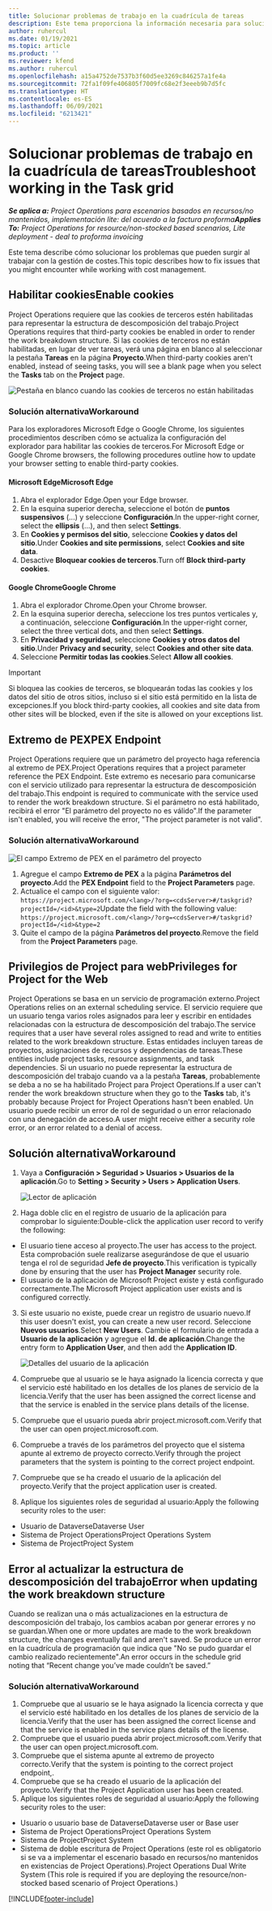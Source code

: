 ```yaml
---
title: Solucionar problemas de trabajo en la cuadrícula de tareas
description: Este tema proporciona la información necesaria para solucionar problemas al trabajar en la cuadrícula de tareas.
author: ruhercul
ms.date: 01/19/2021
ms.topic: article
ms.product: ''
ms.reviewer: kfend
ms.author: ruhercul
ms.openlocfilehash: a15a4752de7537b3f60d5ee3269c846257a1fe4a
ms.sourcegitcommit: 72fa1f09fe406805f7009fc68e2f3eeeb9b7d5fc
ms.translationtype: HT
ms.contentlocale: es-ES
ms.lasthandoff: 06/09/2021
ms.locfileid: "6213421"
---
```

# <a name="troubleshoot-working-in-the-task-grid"></a><span data-ttu-id="f6c6c-103">Solucionar problemas de trabajo en la cuadrícula de tareas</span><span class="sxs-lookup"><span data-stu-id="f6c6c-103">Troubleshoot working in the Task grid</span></span> 

<span data-ttu-id="f6c6c-104">_**Se aplica a:** Project Operations para escenarios basados en recursos/no mantenidos, implementación lite: del acuerdo a la factura proforma_</span><span class="sxs-lookup"><span data-stu-id="f6c6c-104">_**Applies To:** Project Operations for resource/non-stocked based scenarios, Lite deployment - deal to proforma invoicing_</span></span>

<span data-ttu-id="f6c6c-105">Este tema describe cómo solucionar los problemas que pueden surgir al trabajar con la gestión de costes.</span><span class="sxs-lookup"><span data-stu-id="f6c6c-105">This topic describes how to fix issues that you might encounter while working with cost management.</span></span>

## <a name="enable-cookies"></a><span data-ttu-id="f6c6c-106">Habilitar cookies</span><span class="sxs-lookup"><span data-stu-id="f6c6c-106">Enable cookies</span></span>

<span data-ttu-id="f6c6c-107">Project Operations requiere que las cookies de terceros estén habilitadas para representar la estructura de descomposición del trabajo.</span><span class="sxs-lookup"><span data-stu-id="f6c6c-107">Project Operations requires that third-party cookies be enabled in order to render the work breakdown structure.</span></span> <span data-ttu-id="f6c6c-108">Si las cookies de terceros no están habilitadas, en lugar de ver tareas, verá una página en blanco al seleccionar la pestaña **Tareas** en la página **Proyecto**.</span><span class="sxs-lookup"><span data-stu-id="f6c6c-108">When third-party cookies aren't enabled, instead of seeing tasks, you will see a blank page when you select the **Tasks** tab on the **Project** page.</span></span>

![Pestaña en blanco cuando las cookies de terceros no están habilitadas](media/blankschedule.png)


### <a name="workaround"></a><span data-ttu-id="f6c6c-110">Solución alternativa</span><span class="sxs-lookup"><span data-stu-id="f6c6c-110">Workaround</span></span>
<span data-ttu-id="f6c6c-111">Para los exploradores Microsoft Edge o Google Chrome, los siguientes procedimientos describen cómo se actualiza la configuración del explorador para habilitar las cookies de terceros.</span><span class="sxs-lookup"><span data-stu-id="f6c6c-111">For Microsoft Edge or Google Chrome browsers, the following procedures outline how to update your browser setting to enable third-party cookies.</span></span>

#### <a name="microsoft-edge"></a><span data-ttu-id="f6c6c-112">Microsoft Edge</span><span class="sxs-lookup"><span data-stu-id="f6c6c-112">Microsoft Edge</span></span>

1. <span data-ttu-id="f6c6c-113">Abra el explorador Edge.</span><span class="sxs-lookup"><span data-stu-id="f6c6c-113">Open your Edge browser.</span></span>
2. <span data-ttu-id="f6c6c-114">En la esquina superior derecha, seleccione el botón de **puntos suspensivos** (...) y seleccione **Configuración**.</span><span class="sxs-lookup"><span data-stu-id="f6c6c-114">In the upper-right corner, select the **ellipsis** (...), and then select **Settings**.</span></span>
3. <span data-ttu-id="f6c6c-115">En **Cookies y permisos del sitio**, seleccione **Cookies y datos del sitio**.</span><span class="sxs-lookup"><span data-stu-id="f6c6c-115">Under **Cookies and site permissions**, select **Cookies and site data**.</span></span>
4. <span data-ttu-id="f6c6c-116">Desactive **Bloquear cookies de terceros**.</span><span class="sxs-lookup"><span data-stu-id="f6c6c-116">Turn off **Block third-party cookies**.</span></span>

#### <a name="google-chrome"></a><span data-ttu-id="f6c6c-117">Google Chrome</span><span class="sxs-lookup"><span data-stu-id="f6c6c-117">Google Chrome</span></span>

1. <span data-ttu-id="f6c6c-118">Abra el explorador Chrome.</span><span class="sxs-lookup"><span data-stu-id="f6c6c-118">Open your Chrome browser.</span></span>
2. <span data-ttu-id="f6c6c-119">En la esquina superior derecha, seleccione los tres puntos verticales y, a continuación, seleccione **Configuración**.</span><span class="sxs-lookup"><span data-stu-id="f6c6c-119">In the upper-right corner, select the three vertical dots, and then select **Settings**.</span></span>
3. <span data-ttu-id="f6c6c-120">En **Privacidad y seguridad**, seleccione **Cookies y otros datos del sitio**.</span><span class="sxs-lookup"><span data-stu-id="f6c6c-120">Under **Privacy and security**, select **Cookies and other site data**.</span></span>
4. <span data-ttu-id="f6c6c-121">Seleccione **Permitir todas las cookies**.</span><span class="sxs-lookup"><span data-stu-id="f6c6c-121">Select **Allow all cookies**.</span></span>

> [!IMPORTANT]
> <span data-ttu-id="f6c6c-122">Si bloquea las cookies de terceros, se bloquearán todas las cookies y los datos del sitio de otros sitios, incluso si el sitio está permitido en la lista de excepciones.</span><span class="sxs-lookup"><span data-stu-id="f6c6c-122">If you block third-party cookies, all cookies and site data from other sites will be blocked, even if the site is allowed on your exceptions list.</span></span>

## <a name="pex-endpoint"></a><span data-ttu-id="f6c6c-123">Extremo de PEX</span><span class="sxs-lookup"><span data-stu-id="f6c6c-123">PEX Endpoint</span></span>

<span data-ttu-id="f6c6c-124">Project Operations requiere que un parámetro del proyecto haga referencia al extremo de PEX.</span><span class="sxs-lookup"><span data-stu-id="f6c6c-124">Project Operations requires that a project parameter reference the PEX Endpoint.</span></span> <span data-ttu-id="f6c6c-125">Este extremo es necesario para comunicarse con el servicio utilizado para representar la estructura de descomposición del trabajo.</span><span class="sxs-lookup"><span data-stu-id="f6c6c-125">This endpoint is required to communicate with the service used to render the work breakdown structure.</span></span> <span data-ttu-id="f6c6c-126">Si el parámetro no está habilitado, recibirá el error "El parámetro del proyecto no es válido".</span><span class="sxs-lookup"><span data-stu-id="f6c6c-126">If the parameter isn't enabled, you will receive the error, "The project parameter is not valid".</span></span> 

### <a name="workaround"></a><span data-ttu-id="f6c6c-127">Solución alternativa</span><span class="sxs-lookup"><span data-stu-id="f6c6c-127">Workaround</span></span>
 ![El campo Extremo de PEX en el parámetro del proyecto](media/projectparameter.png)

1. <span data-ttu-id="f6c6c-129">Agregue el campo **Extremo de PEX** a la página **Parámetros del proyecto**.</span><span class="sxs-lookup"><span data-stu-id="f6c6c-129">Add the **PEX Endpoint** field to the **Project Parameters** page.</span></span>
2. <span data-ttu-id="f6c6c-130">Actualice el campo con el siguiente valor: `https://project.microsoft.com/<lang>/?org=<cdsServer>#/taskgrid?projectId=/<id>&type=2`</span><span class="sxs-lookup"><span data-stu-id="f6c6c-130">Update the field with the following value: `https://project.microsoft.com/<lang>/?org=<cdsServer>#/taskgrid?projectId=/<id>&type=2`</span></span>
3. <span data-ttu-id="f6c6c-131">Quite el campo de la página **Parámetros del proyecto**.</span><span class="sxs-lookup"><span data-stu-id="f6c6c-131">Remove the field from the **Project Parameters** page.</span></span>

## <a name="privileges-for-project-for-the-web"></a><span data-ttu-id="f6c6c-132">Privilegios de Project para web</span><span class="sxs-lookup"><span data-stu-id="f6c6c-132">Privileges for Project for the Web</span></span>

<span data-ttu-id="f6c6c-133">Project Operations se basa en un servicio de programación externo.</span><span class="sxs-lookup"><span data-stu-id="f6c6c-133">Project Operations relies on an external scheduling service.</span></span> <span data-ttu-id="f6c6c-134">El servicio requiere que un usuario tenga varios roles asignados para leer y escribir en entidades relacionadas con la estructura de descomposición del trabajo.</span><span class="sxs-lookup"><span data-stu-id="f6c6c-134">The service requires that a user have several roles assigned to read and write to entities related to the work breakdown structure.</span></span> <span data-ttu-id="f6c6c-135">Estas entidades incluyen tareas de proyectos, asignaciones de recursos y dependencias de tareas.</span><span class="sxs-lookup"><span data-stu-id="f6c6c-135">These entities include project tasks, resource assignments, and task dependencies.</span></span> <span data-ttu-id="f6c6c-136">Si un usuario no puede representar la estructura de descomposición del trabajo cuando va a la pestaña **Tareas**, probablemente se deba a no se ha habilitado Project para Project Operations.</span><span class="sxs-lookup"><span data-stu-id="f6c6c-136">If a user can't render the work breakdown structure when they go to the **Tasks** tab, it's probably because Project for Project Operations hasn't been enabled.</span></span> <span data-ttu-id="f6c6c-137">Un usuario puede recibir un error de rol de seguridad o un error relacionado con una denegación de acceso.</span><span class="sxs-lookup"><span data-stu-id="f6c6c-137">A user might receive either a security role error, or an error related to a denial of access.</span></span>


## <a name="workaround"></a><span data-ttu-id="f6c6c-138">Solución alternativa</span><span class="sxs-lookup"><span data-stu-id="f6c6c-138">Workaround</span></span>

1. <span data-ttu-id="f6c6c-139">Vaya a **Configuración > Seguridad > Usuarios > Usuarios de la aplicación**.</span><span class="sxs-lookup"><span data-stu-id="f6c6c-139">Go to **Setting > Security > Users > Application Users**.</span></span>  

   ![Lector de aplicación](media/applicationuser.jpg)
   
2. <span data-ttu-id="f6c6c-141">Haga doble clic en el registro de usuario de la aplicación para comprobar lo siguiente:</span><span class="sxs-lookup"><span data-stu-id="f6c6c-141">Double-click the application user record to verify the following:</span></span>

 - <span data-ttu-id="f6c6c-142">El usuario tiene acceso al proyecto.</span><span class="sxs-lookup"><span data-stu-id="f6c6c-142">The user has access to the project.</span></span> <span data-ttu-id="f6c6c-143">Esta comprobación suele realizarse asegurándose de que el usuario tenga el rol de seguridad **Jefe de proyecto**.</span><span class="sxs-lookup"><span data-stu-id="f6c6c-143">This verification is typically done by ensuring that the user has **Project Manager** security role.</span></span>
 - <span data-ttu-id="f6c6c-144">El usuario de la aplicación de Microsoft Project existe y está configurado correctamente.</span><span class="sxs-lookup"><span data-stu-id="f6c6c-144">The Microsoft Project application user exists and is configured correctly.</span></span>
 
3. <span data-ttu-id="f6c6c-145">Si este usuario no existe, puede crear un registro de usuario nuevo.</span><span class="sxs-lookup"><span data-stu-id="f6c6c-145">If this user doesn't exist, you can create a new user record.</span></span> <span data-ttu-id="f6c6c-146">Seleccione **Nuevos usuarios**.</span><span class="sxs-lookup"><span data-stu-id="f6c6c-146">Select **New Users**.</span></span> <span data-ttu-id="f6c6c-147">Cambie el formulario de entrada a **Usuario de la aplicación** y agregue el **Id. de aplicación**.</span><span class="sxs-lookup"><span data-stu-id="f6c6c-147">Change the entry form to **Application User**, and then add the **Application ID**.</span></span>

   ![Detalles del usuario de la aplicación](media/applicationuserdetails.jpg)

4. <span data-ttu-id="f6c6c-149">Compruebe que al usuario se le haya asignado la licencia correcta y que el servicio esté habilitado en los detalles de los planes de servicio de la licencia.</span><span class="sxs-lookup"><span data-stu-id="f6c6c-149">Verify that the user has been assigned the correct license and that the service is enabled in the service plans details of the license.</span></span>
5. <span data-ttu-id="f6c6c-150">Compruebe que el usuario pueda abrir project.microsoft.com.</span><span class="sxs-lookup"><span data-stu-id="f6c6c-150">Verify that the user can open project.microsoft.com.</span></span>
6. <span data-ttu-id="f6c6c-151">Compruebe a través de los parámetros del proyecto que el sistema apunte al extremo de proyecto correcto.</span><span class="sxs-lookup"><span data-stu-id="f6c6c-151">Verify through the project parameters that the system is pointing to the correct project endpoint.</span></span>
7. <span data-ttu-id="f6c6c-152">Compruebe que se ha creado el usuario de la aplicación del proyecto.</span><span class="sxs-lookup"><span data-stu-id="f6c6c-152">Verify that the project application user is created.</span></span>
8. <span data-ttu-id="f6c6c-153">Aplique los siguientes roles de seguridad al usuario:</span><span class="sxs-lookup"><span data-stu-id="f6c6c-153">Apply the following security roles to the user:</span></span>

  - <span data-ttu-id="f6c6c-154">Usuario de Dataverse</span><span class="sxs-lookup"><span data-stu-id="f6c6c-154">Dataverse User</span></span>
  - <span data-ttu-id="f6c6c-155">Sistema de Project Operations</span><span class="sxs-lookup"><span data-stu-id="f6c6c-155">Project Operations System</span></span>
  - <span data-ttu-id="f6c6c-156">Sistema de Project</span><span class="sxs-lookup"><span data-stu-id="f6c6c-156">Project System</span></span>

## <a name="error-when-updating-the-work-breakdown-structure"></a><span data-ttu-id="f6c6c-157">Error al actualizar la estructura de descomposición del trabajo</span><span class="sxs-lookup"><span data-stu-id="f6c6c-157">Error when updating the work breakdown structure</span></span>

<span data-ttu-id="f6c6c-158">Cuando se realizan una o más actualizaciones en la estructura de descomposición del trabajo, los cambios acaban por generar errores y no se guardan.</span><span class="sxs-lookup"><span data-stu-id="f6c6c-158">When one or more updates are made to the work breakdown structure, the changes eventually fail and aren't saved.</span></span> <span data-ttu-id="f6c6c-159">Se produce un error en la cuadrícula de programación que indica que "No se pudo guardar el cambio realizado recientemente".</span><span class="sxs-lookup"><span data-stu-id="f6c6c-159">An error occurs in the schedule grid noting that “Recent change you’ve made couldn’t be saved.”</span></span>

### <a name="workaround"></a><span data-ttu-id="f6c6c-160">Solución alternativa</span><span class="sxs-lookup"><span data-stu-id="f6c6c-160">Workaround</span></span>

1. <span data-ttu-id="f6c6c-161">Compruebe que al usuario se le haya asignado la licencia correcta y que el servicio esté habilitado en los detalles de los planes de servicio de la licencia.</span><span class="sxs-lookup"><span data-stu-id="f6c6c-161">Verify that the user has been assigned the correct license and that the service is enabled in the service plans details of the license.</span></span>
2. <span data-ttu-id="f6c6c-162">Compruebe que el usuario pueda abrir project.microsoft.com.</span><span class="sxs-lookup"><span data-stu-id="f6c6c-162">Verify that the user can open project.microsoft.com.</span></span>
3. <span data-ttu-id="f6c6c-163">Compruebe que el sistema apunte al extremo de proyecto correcto.</span><span class="sxs-lookup"><span data-stu-id="f6c6c-163">Verify that the system is pointing to the correct project endpoint,.</span></span>
4. <span data-ttu-id="f6c6c-164">Compruebe que se ha creado el usuario de la aplicación del proyecto.</span><span class="sxs-lookup"><span data-stu-id="f6c6c-164">Verify that the Project Application user has been created.</span></span>
5. <span data-ttu-id="f6c6c-165">Aplique los siguientes roles de seguridad al usuario:</span><span class="sxs-lookup"><span data-stu-id="f6c6c-165">Apply the following security roles to the user:</span></span>
  
  - <span data-ttu-id="f6c6c-166">Usuario o usuario base de Dataverse</span><span class="sxs-lookup"><span data-stu-id="f6c6c-166">Dataverse user or Base user</span></span>
  - <span data-ttu-id="f6c6c-167">Sistema de Project Operations</span><span class="sxs-lookup"><span data-stu-id="f6c6c-167">Project Operations System</span></span>
  - <span data-ttu-id="f6c6c-168">Sistema de Project</span><span class="sxs-lookup"><span data-stu-id="f6c6c-168">Project System</span></span>
  - <span data-ttu-id="f6c6c-169">Sistema de doble escritura de Project Operations (este rol es obligatorio si se va a implementar el escenario basado en recursos/no mantenidos en existencias de Project Operations).</span><span class="sxs-lookup"><span data-stu-id="f6c6c-169">Project Operations Dual Write System (This role is required if you are deploying the resource/non-stocked based scenario of Project Operations.)</span></span>


[!INCLUDE[footer-include](../includes/footer-banner.md)]
